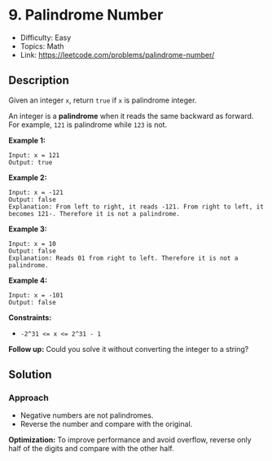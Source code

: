 # 9. Palindrome Number

- Difficulty: Easy
- Topics: Math
- Link: https://leetcode.com/problems/palindrome-number/

## Description

Given an integer `x`, return `true` if `x` is palindrome integer.

An integer is a **palindrome** when it reads the same backward as forward. For example, `121` is palindrome while `123` is not.

**Example 1:**

```
Input: x = 121
Output: true
```

**Example 2:**

```
Input: x = -121
Output: false
Explanation: From left to right, it reads -121. From right to left, it becomes 121-. Therefore it is not a palindrome.
```

**Example 3:**

```
Input: x = 10
Output: false
Explanation: Reads 01 from right to left. Therefore it is not a palindrome.
```

**Example 4:**

```
Input: x = -101
Output: false
```

**Constraints:**

- `-2^31 <= x <= 2^31 - 1`

**Follow up:** Could you solve it without converting the integer to a string?

## Solution

### Approach

- Negative numbers are not palindromes.
- Reverse the number and compare with the original.

**Optimization:** To improve performance and avoid overflow, reverse only half of the digits and compare with the other half.
